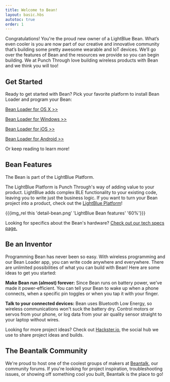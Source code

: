 ```yaml
---
title: Welcome to Bean!
layout: basic.hbs
autotoc: true
order: 1
---
```


Congratulations! You're the proud new owner of a LightBlue Bean. What’s even cooler is you are now part of our creative and innovative community that’s building some pretty awesome wearable and IoT devices. We’ll go over the features of Bean and the resources we provide so you can begin building. We at Punch Through love building wireless products with Bean and we think you will too!

## Get Started

Ready to get started with Bean? Pick your favorite platform to install Bean Loader and program your Bean:

[Bean Loader for OS X >>](../os-x/)

[Bean Loader for Windows >>](../windows/)

[Bean Loader for iOS >>](../ios/)

[Bean Loader for Android >>](../android/)

Or keep reading to learn more!

## Bean Features

The Bean is part of the LightBlue Platform.

The LightBlue Platform is Punch Through's way of adding value to your product. LightBlue adds complex BLE functionality to your existing code, leaving you to write just the business logic. If you want to turn your Bean project into a product, check out the [LightBlue Platform](http://punchthrough.com/platform)!

{{{img_rel this 'detail-bean.png' 'LightBlue Bean features' '60%'}}}

Looking for specifics about the Bean's hardware? [Check out our tech specs page.](../tech-specs)

## Be an Inventor

Programming Bean has never been so easy. With wireless programming and our Bean Loader app, you can write code anywhere and everywhere. There are unlimited possibilities of what you can build with Bean!  Here are some ideas to get you started:

__Make Bean run (almost) forever:__
Since Bean runs on battery power, we've made it power-efficient. You can tell your Bean to wake up when a phone connects, when a specific pin toggles or when you tap it with your finger.

__Talk to your connected devices:__
Bean uses Bluetooth Low Energy, so wireless communications won't suck the battery dry. Control motors or servos from your phone, or log data from your air quality sensor straight to your laptop without wires.

Looking for more project ideas? Check out [Hackster.io](https://www.hackster.io/punchthrough), the social hub we use to share project ideas and builds.

## The Beantalk Community
We're proud to host one of the coolest groups of makers at [Beantalk](http://beantalk.punchthrough.com/), our community forums. If you're looking for project inspiration, troubleshooting issues, or showing off something cool you built, Beantalk is the place to go!
